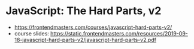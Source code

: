 # JavaScript: The Hard Parts, v2

* <https://frontendmasters.com/courses/javascript-hard-parts-v2/>
* course slides: <https://static.frontendmasters.com/resources/2019-09-18-javascript-hard-parts-v2/javascript-hard-parts-v2.pdf>